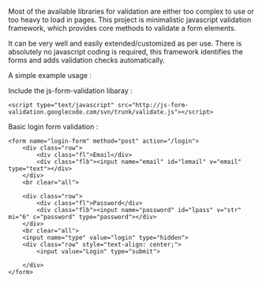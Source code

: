 Most of the available libraries for validation are either too complex to use or too heavy to load in pages. This project is minimalistic javascript validation framework, which provides core methods to validate a form elements.

It can be very well and easily extended/customized as per use. There is absolutely no javascript coding is required, this framework identifies the forms and adds validation checks automatically.

A simple example usage :

Include the js-form-validation libaray :
```
<script type="text/javascript" src="http://js-form-validation.googlecode.com/svn/trunk/validate.js"></script>
```

Basic login form validation :
```
<form name="login-form" method="post" action="/login">
	<div class="row">
		<div class="fl">Email</div>
		<div class="flb"><input name="email" id="lemail" v="email" type="text"></div>
	</div>
	<br clear="all">

	<div class="row">
		<div class="fl">Password</div>
		<div class="flb"><input name="password" id="lpass" v="str" mi="6" c="password" type="password"></div>
	</div>
	<br clear="all">
	<input name="type" value="login" type="hidden">
	<div class="row" style="text-align: center;">
		<input value="Login" type="submit">

	</div>
</form>
```
